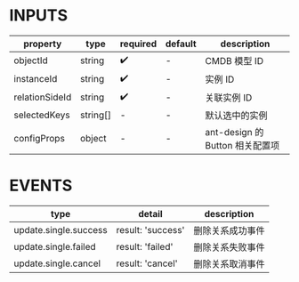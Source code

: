 [//]: # "business-bricks/cmdb-instances/instance-remove-relation.ts"

# INPUTS

| property       | type     | required | default | description                     |
| -------------- | -------- | -------- | ------- | ------------------------------- |
| objectId       | string   | ✔️       | -       | CMDB 模型 ID                    |
| instanceId     | string   | ✔️       | -       | 实例 ID                         |
| relationSideId | string   | ✔️       | -       | 关联实例 ID                     |
| selectedKeys   | string[] | -        | -       | 默认选中的实例                  |
| configProps    | object   | -        | -       | ant-design 的 Button 相关配置项 |

# EVENTS

| type                  | detail            | description      |
| --------------------- | ----------------- | ---------------- |
| update.single.success | result: 'success' | 删除关系成功事件 |
| update.single.failed  | result: 'failed'  | 删除关系失败事件 |
| update.single.cancel  | result: 'cancel'  | 删除关系取消事件 |
